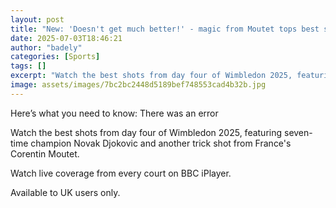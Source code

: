 ```yaml
---
layout: post
title: "New: 'Doesn't get much better!' - magic from Moutet tops best shots on day four"
date: 2025-07-03T18:46:21
author: "badely"
categories: [Sports]
tags: []
excerpt: "Watch the best shots from day four of Wimbledon 2025, featuring seven time champion Novak Djokovic and another trick shot from France's Corentin Moute"
image: assets/images/7bc2bc2448d5189bef748553cad4b32b.jpg
---
```


Here’s what you need to know: There was an error

Watch the best shots from day four of Wimbledon 2025, featuring seven-time champion Novak Djokovic and another trick shot from France's Corentin Moutet.

Watch live coverage from every court on BBC iPlayer.

Available to UK users only.

